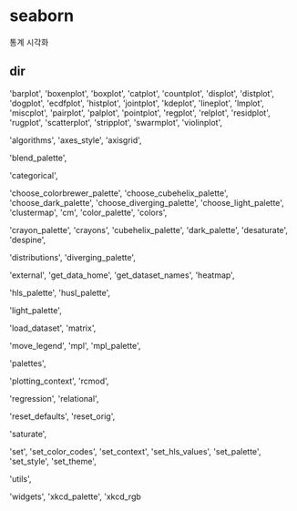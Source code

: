 # seaborn

통계 시각화

## dir

'barplot',
'boxenplot',
'boxplot',
'catplot',
'countplot',
'displot',
'distplot',
'dogplot',
'ecdfplot',
'histplot',
'jointplot',
'kdeplot',
'lineplot',
'lmplot',
'miscplot',
'pairplot',
'palplot',
'pointplot',
'regplot',
'relplot',
'residplot',
'rugplot',
'scatterplot',
'stripplot',
'swarmplot',
'violinplot',



 'algorithms',
 'axes_style',
 'axisgrid',
 
 'blend_palette',
 
 
 'categorical',
 
 'choose_colorbrewer_palette',
 'choose_cubehelix_palette',
 'choose_dark_palette',
 'choose_diverging_palette',
 'choose_light_palette',
 'clustermap',
 'cm',
 'color_palette',
 'colors',
 
 'crayon_palette',
 'crayons',
 'cubehelix_palette',
 'dark_palette',
 'desaturate',
 'despine',
 
 
 'distributions',
 'diverging_palette',
 
 
 'external',
 'get_data_home',
 'get_dataset_names',
 'heatmap',
 
 'hls_palette',
 'husl_palette',
 
 
 'light_palette',
 
 
 'load_dataset',
 'matrix',
 
 'move_legend',
 'mpl',
 'mpl_palette',
 
 'palettes',
 
 
 'plotting_context',
 'rcmod',
 
 'regression',
 'relational',
 
 'reset_defaults',
 'reset_orig',
 
 
 'saturate',
 
 'set',
 'set_color_codes',
 'set_context',
 'set_hls_values',
 'set_palette',
 'set_style',
 'set_theme',
 
 
 'utils',
 
 'widgets',
 'xkcd_palette',
 'xkcd_rgb